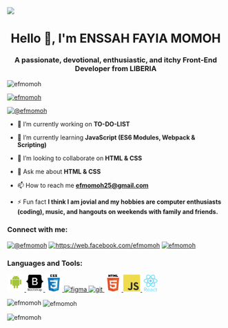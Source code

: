 <img align="center" src="https://th.bing.com/th/id/R.433bd94e755b2d616ad8109b03528f3e?rik=s5M%2fSO95XAHWcw&riu=http%3a%2f%2ftheenterpriseworld.com%2fwp-content%2fuploads%2f2022%2f11%2fProgramming-Featured.jpg&ehk=RJU%2bLr3u9X%2f%2fsDZLDa%2bWqpgQAbfzrCRuSWzPz%2bwE5dY%3d&risl=&pid=ImgRaw&r=0"/>
<h1 align="center">Hello 👋, I'm ENSSAH FAYIA MOMOH</h1>
<h3 align="center">A passionate, devotional, enthusiastic, and itchy Front-End Developer from LIBERIA</h3>

<p align="left"> <img src="https://komarev.com/ghpvc/?username=efmomoh&label=Profile%20views&color=0e75b6&style=flat" alt="efmomoh" /> </p>

<p align="left"> <a href="https://github.com/ryo-ma/github-profile-trophy"><img src="https://github-profile-trophy.vercel.app/?username=efmomoh" alt="efmomoh" /></a> </p>

<p align="left"> <a href="https://twitter.com/@efmomoh" target="blank"><img src="https://img.shields.io/twitter/follow/@efmomoh?logo=twitter&style=for-the-badge" alt="@efmomoh" /></a> </p>


- 🔭 I’m currently working on **TO-DO-LIST**

- 🌱 I’m currently learning **JavaScript (ES6 Modules, Webpack & Scripting)**

- 👯 I’m looking to collaborate on **HTML & CSS**

- 💬 Ask me about **HTML & CSS**

- 📫 How to reach me **efmomoh25@gmail.com**

- ⚡ Fun fact **I think I am jovial and my hobbies are computer enthusiasts (coding), music, and hangouts on weekends with family and friends.**

<h3 align="left">Connect with me:</h3>
<p align="left">
<a href="https://twitter.com/@efmomoh" target="blank"><img align="center" src="https://raw.githubusercontent.com/rahuldkjain/github-profile-readme-generator/master/src/images/icons/Social/twitter.svg" alt="@efmomoh" height="30" width="40" /></a>
<a href="https://fb.com/https://web.facebook.com/efmomoh" target="blank"><img align="center" src="https://raw.githubusercontent.com/rahuldkjain/github-profile-readme-generator/master/src/images/icons/Social/facebook.svg" alt="https://web.facebook.com/efmomoh" height="30" width="40" /></a>
<a href="https://instagram.com/efmomoh" target="blank"><img align="center" src="https://raw.githubusercontent.com/rahuldkjain/github-profile-readme-generator/master/src/images/icons/Social/instagram.svg" alt="efmomoh" height="30" width="40" /></a>
</p>

<h3 align="left">Languages and Tools:</h3>
<p align="left"> <a href="https://developer.android.com" target="_blank" rel="noreferrer"> <img src="https://raw.githubusercontent.com/devicons/devicon/master/icons/android/android-original-wordmark.svg" alt="android" width="40" height="40"/> </a> <a href="https://getbootstrap.com" target="_blank" rel="noreferrer"> <img src="https://raw.githubusercontent.com/devicons/devicon/master/icons/bootstrap/bootstrap-plain-wordmark.svg" alt="bootstrap" width="40" height="40"/> </a> <a href="https://www.w3schools.com/css/" target="_blank" rel="noreferrer"> <img src="https://raw.githubusercontent.com/devicons/devicon/master/icons/css3/css3-original-wordmark.svg" alt="css3" width="40" height="40"/> </a> <a href="https://www.figma.com/" target="_blank" rel="noreferrer"> <img src="https://www.vectorlogo.zone/logos/figma/figma-icon.svg" alt="figma" width="40" height="40"/> </a> <a href="https://git-scm.com/" target="_blank" rel="noreferrer"> <img src="https://www.vectorlogo.zone/logos/git-scm/git-scm-icon.svg" alt="git" width="40" height="40"/> </a> <a href="https://www.w3.org/html/" target="_blank" rel="noreferrer"> <img src="https://raw.githubusercontent.com/devicons/devicon/master/icons/html5/html5-original-wordmark.svg" alt="html5" width="40" height="40"/> </a> <a href="https://developer.mozilla.org/en-US/docs/Web/JavaScript" target="_blank" rel="noreferrer"> <img src="https://raw.githubusercontent.com/devicons/devicon/master/icons/javascript/javascript-original.svg" alt="javascript" width="40" height="40"/> </a> <a href="https://reactjs.org/" target="_blank" rel="noreferrer"> <img src="https://raw.githubusercontent.com/devicons/devicon/master/icons/react/react-original-wordmark.svg" alt="react" width="40" height="40"/> </a> </p>

<p><img align="left" src="https://github-readme-stats.vercel.app/api/top-langs?username=efmomoh&show_icons=true&locale=en&layout=compact" alt="efmomoh" /></p>

<p>&nbsp;<img align="center" src="https://github-readme-stats.vercel.app/api?username=efmomoh&show_icons=true&locale=en" alt="efmomoh" /></p>

<p><img align="center" src="https://github-readme-streak-stats.herokuapp.com/?user=efmomoh&" alt="efmomoh" /></p>
